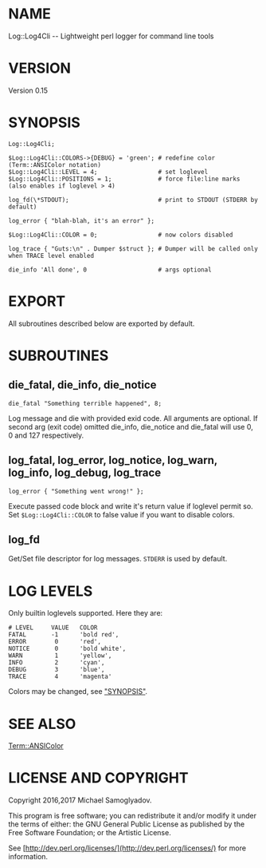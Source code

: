 # NAME

Log::Log4Cli -- Lightweight perl logger for command line tools

# VERSION

Version 0.15

# SYNOPSIS

    Log::Log4Cli;

    $Log::Log4Cli::COLORS->{DEBUG} = 'green'; # redefine color (Term::ANSIColor notation)
    $Log::Log4Cli::LEVEL = 4;                 # set loglevel
    $Log::Log4Cli::POSITIONS = 1;             # force file:line marks (also enables if loglevel > 4)

    log_fd(\*STDOUT);                         # print to STDOUT (STDERR by default)

    log_error { "blah-blah, it's an error" };

    $Log::Log4Cli::COLOR = 0;                 # now colors disabled

    log_trace { "Guts:\n" . Dumper $struct }; # Dumper will be called only when TRACE level enabled

    die_info 'All done', 0                    # args optional

# EXPORT

All subroutines described below are exported by default.

# SUBROUTINES

## die\_fatal, die\_info, die\_notice

    die_fatal "Something terrible happened", 8;

Log message and die with provided exid code. All arguments are optional. If second arg (exit code) omitted
die\_info, die\_notice and die\_fatal will use 0, 0 and 127 respectively.

## log\_fatal, log\_error, log\_notice, log\_warn, log\_info, log\_debug, log\_trace

    log_error { "Something went wrong!" };

Execute passed code block and write it's return value if loglevel permit so. Set `$Log::Log4Cli::COLOR` to false value
if you want to disable colors.

## log\_fd

Get/Set file descriptor for log messages. `STDERR` is used by default.

# LOG LEVELS

Only builtin loglevels supported. Here they are:

    # LEVEL     VALUE   COLOR
    FATAL       -1      'bold red',
    ERROR        0      'red',
    NOTICE       0      'bold white',
    WARN         1      'yellow',
    INFO         2      'cyan',
    DEBUG        3      'blue',
    TRACE        4      'magenta'

Colors may be changed, see ["SYNOPSIS"](#synopsis).

# SEE ALSO

[Term::ANSIColor](https://metacpan.org/pod/Term::ANSIColor)

# LICENSE AND COPYRIGHT

Copyright 2016,2017 Michael Samoglyadov.

This program is free software; you can redistribute it and/or modify it
under the terms of either: the GNU General Public License as published
by the Free Software Foundation; or the Artistic License.

See [http://dev.perl.org/licenses/](http://dev.perl.org/licenses/) for more information.
